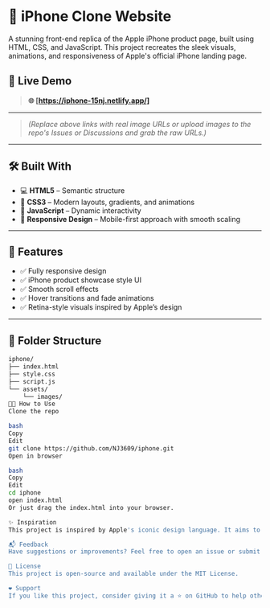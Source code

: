 # 📱 iPhone Clone Website

A stunning front-end replica of the Apple iPhone product page, built using HTML, CSS, and JavaScript. This project recreates the sleek visuals, animations, and responsiveness of Apple's official iPhone landing page.

## 🚀 Live Demo

> **🌐 [https://iphone-15nj.netlify.app/]**

---


> *(Replace above links with real image URLs or upload images to the repo's Issues or Discussions and grab the raw URLs.)*

---

## 🛠️ Built With

- 💻 **HTML5** – Semantic structure
- 🎨 **CSS3** – Modern layouts, gradients, and animations
- 🧠 **JavaScript** – Dynamic interactivity
- 📱 **Responsive Design** – Mobile-first approach with smooth scaling

---

## 📂 Features

- ✅ Fully responsive design
- ✅ iPhone product showcase style UI
- ✅ Smooth scroll effects
- ✅ Hover transitions and fade animations
- ✅ Retina-style visuals inspired by Apple’s design

---

## 📁 Folder Structure

```bash
iphone/
├── index.html
├── style.css
├── script.js
└── assets/
    └── images/
🧑‍💻 How to Use
Clone the repo

bash
Copy
Edit
git clone https://github.com/NJ3609/iphone.git
Open in browser

bash
Copy
Edit
cd iphone
open index.html
Or just drag the index.html into your browser.

✨ Inspiration
This project is inspired by Apple's iconic design language. It aims to help web designers learn modern layout techniques and animation practices while creating beautiful UIs.

📬 Feedback
Have suggestions or improvements? Feel free to open an issue or submit a pull request!

📄 License
This project is open-source and available under the MIT License.

❤️ Support
If you like this project, consider giving it a ⭐️ on GitHub to help others discover it!

